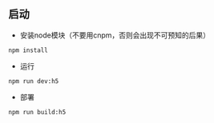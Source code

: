 ## 启动

- 安装node模块（不要用cnpm，否则会出现不可预知的后果）

```
npm install
```

- 运行

```
npm run dev:h5
```

- 部署

```
npm run build:h5
```